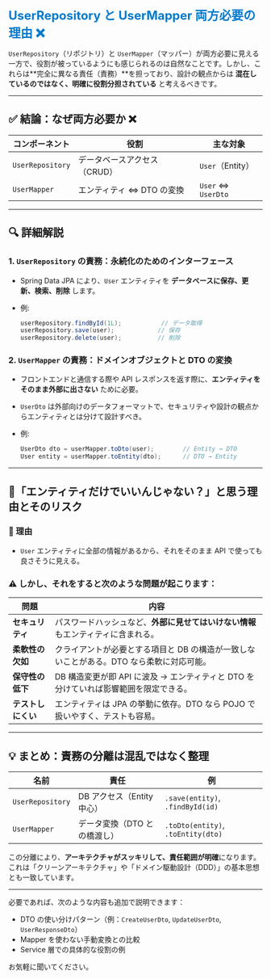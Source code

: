 <span style="color: #007acc; font-weight: bold; font-size: 1.5rem;">UserRepository と UserMapper 両方必要の理由 ❌</span>

`UserRepository`（リポジトリ）と `UserMapper`（マッパー）が両方必要に見える一方で、役割が被っているようにも感じられるのは自然なことです。しかし、これらは\*\*完全に異なる責任（責務）\*\*を担っており、設計の観点からは **混在しているのではなく、明確に役割分担されている** と考えるべきです。

---

## ✅ 結論：なぜ両方必要か ❌

| コンポーネント   | 役割                         | 主な対象           |
| ---------------- | ---------------------------- | ------------------ |
| `UserRepository` | データベースアクセス（CRUD） | `User`（Entity）   |
| `UserMapper`     | エンティティ ⇔ DTO の変換    | `User` ⇔ `UserDto` |

---

## 🔍 詳細解説

### 1. `UserRepository` の責務：**永続化のためのインターフェース**

- Spring Data JPA により、`User` エンティティを **データベースに保存、更新、検索、削除** します。
- 例:

  ```java
  userRepository.findById(1L);           // データ取得
  userRepository.save(user);            // 保存
  userRepository.delete(user);          // 削除
  ```

### 2. `UserMapper` の責務：**ドメインオブジェクトと DTO の変換**

- フロントエンドと通信する際や API レスポンスを返す際に、**エンティティをそのまま外部に出さない** ために必要。
- `UserDto` は外部向けのデータフォーマットで、セキュリティや設計の観点からエンティティとは分けて設計すべき。
- 例:

  ```java
  UserDto dto = userMapper.toDto(user);        // Entity → DTO
  User entity = userMapper.toEntity(dto);      // DTO → Entity
  ```

---

## 🤔「エンティティだけでいいんじゃない？」と思う理由とそのリスク

### 📌 理由

- `User` エンティティに全部の情報があるから、それをそのまま API で使っても良さそうに見える。

### ⚠️ しかし、それをすると次のような問題が起こります：

| 問題               | 内容                                                                                     |
| ------------------ | ---------------------------------------------------------------------------------------- |
| **セキュリティ**   | パスワードハッシュなど、**外部に見せてはいけない情報**もエンティティに含まれる。         |
| **柔軟性の欠如**   | クライアントが必要とする項目と DB の構造が一致しないことがある。DTO なら柔軟に対応可能。 |
| **保守性の低下**   | DB 構造変更が即 API に波及 → エンティティと DTO を分けていれば影響範囲を限定できる。     |
| **テストしにくい** | エンティティは JPA の挙動に依存。DTO なら POJO で扱いやすく、テストも容易。              |

---

## 💡 まとめ：責務の分離は混乱ではなく整理

| 名前             | 責任                         | 例                                 |
| ---------------- | ---------------------------- | ---------------------------------- |
| `UserRepository` | DB アクセス（Entity 中心）   | `.save(entity)`, `.findById(id)`   |
| `UserMapper`     | データ変換（DTO との橋渡し） | `.toDto(entity)`, `.toEntity(dto)` |

この分離により、**アーキテクチャがスッキリして、責任範囲が明確**になります。これは「クリーンアーキテクチャ」や「ドメイン駆動設計（DDD）」の基本思想とも一致しています。

---

必要であれば、次のような内容も追加で説明できます：

- DTO の使い分けパターン（例：`CreateUserDto`, `UpdateUserDto`, `UserResponseDto`）
- Mapper を使わない手動変換との比較
- Service 層での具体的な役割の例

お気軽に聞いてください。
